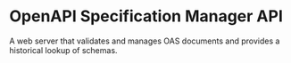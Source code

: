# OpenAPI Specification Manager API

A web server that validates and manages OAS documents and provides a historical lookup of schemas.
